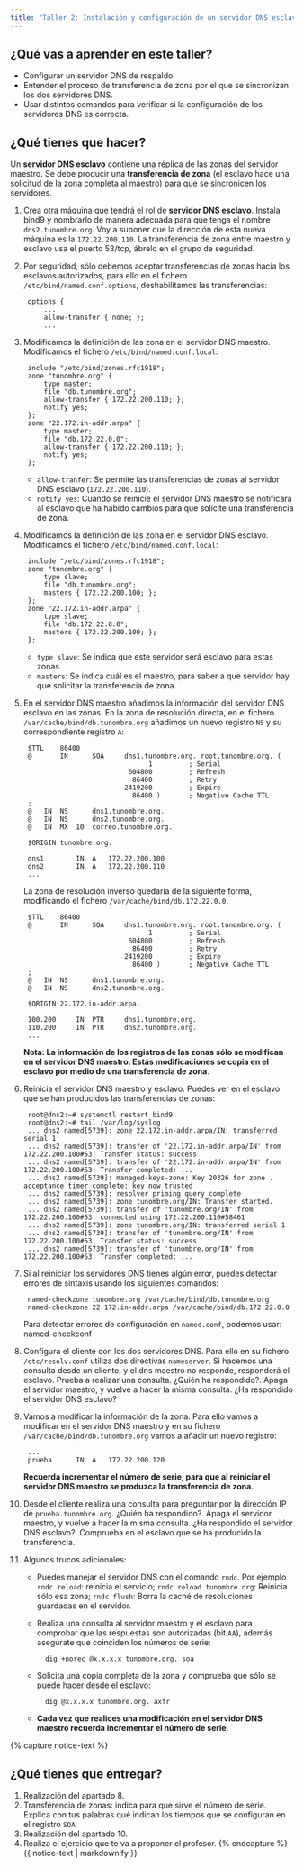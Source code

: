 ```yaml
---
title: "Taller 2: Instalación y configuración de un servidor DNS esclavo"
---
```


## ¿Qué vas a aprender en este taller?

* Configurar un servidor DNS de respaldo.
* Entender el proceso de transferencia de zona por el que se sincronizan los dos servidores DNS.
* Usar distintos comandos para verificar si la configuración de los servidores DNS es correcta.

## ¿Qué tienes que hacer?

Un **servidor DNS esclavo** contiene una réplica de las zonas del servidor maestro. Se debe producir una **transferencia de zona** (el esclavo hace una solicitud de la zona completa al maestro) para que se sincronicen los servidores.


1. Crea otra máquina que tendrá el rol de **servidor DNS esclavo**. Instala bind9 y nombrarlo de manera adecuada para que tenga el nombre `dns2.tunombre.org`. Voy a suponer que la dirección de esta nueva máquina es la `172.22.200.110`. La transferencia de zona entre maestro y esclavo usa el puerto 53/tcp, ábrelo en el grupo de seguridad.
2. Por seguridad, sólo debemos aceptar transferencias de zonas hacía los esclavos autorizados, para ello en el fichero `/etc/bind/named.conf.options`, deshabilitamos las transferencias:

		options {
			...
			allow-transfer { none; };
			...

3. Modificamos la definición de las zona en el servidor DNS maestro. Modificamos el fichero `/etc/bind/named.conf.local`:

		include "/etc/bind/zones.rfc1918";
		zone "tunombre.org" {
			type master;
			file "db.tunombre.org";
			allow-transfer { 172.22.200.110; };
			notify yes;
		};
		zone "22.172.in-addr.arpa" {
			type master;
			file "db.172.22.0.0";
			allow-transfer { 172.22.200.110; };
			notify yes;
		};

	* `allow-tranfer`: Se permite las transferencias de zonas al servidor DNS esclavo (`172.22.200.110`).
	* `notify yes`: Cuando se reinicie el servidor DNS maestro se notificará al esclavo que ha habido cambios para que solicite una transferencia de zona.

4. Modificamos la definición de las zona en el servidor DNS esclavo. Modificamos el fichero `/etc/bind/named.conf.local`:

		include "/etc/bind/zones.rfc1918";
		zone "tunombre.org" {
			type slave;
			file "db.tunombre.org";
			masters { 172.22.200.100; };
		};
		zone "22.172.in-addr.arpa" {
			type slave;
			file "db.172.22.0.0";
			masters { 172.22.200.100; };
		};	

	* `type slave`: Se indica que este servidor será esclavo para estas zonas.
	* `masters`: Se indica cuál es el maestro, para saber a que servidor hay que solicitar la transferencia de zona.

5. En el servidor DNS maestro añadimos la información del servidor DNS esclavo en las zonas. En la zona de resolución directa, en el fichero `/var/cache/bind/db.tunombre.org` añadimos un nuevo registro `NS` y su correspondiente registro `A`:

		$TTL    86400
		@       IN      SOA     dns1.tunombre.org. root.tunombre.org. (
		                              1         ; Serial
		                         604800         ; Refresh
		                          86400         ; Retry
		                        2419200         ; Expire
		                          86400 )       ; Negative Cache TTL
		;
		@	IN	NS		dns1.tunombre.org.
		@	IN	NS		dns2.tunombre.org.
		@	IN	MX	10	correo.tunombre.org.

		$ORIGIN tunombre.org.

		dns1		IN	A	172.22.200.100
		dns2		IN	A	172.22.200.110
		...

	La zona de resolución inverso quedaría de la siguiente forma, modificando el fichero `/var/cache/bind/db.172.22.0.0`:

		$TTL    86400
		@       IN      SOA     dns1.tunombre.org. root.tunombre.org. (
		                              1         ; Serial
		                         604800         ; Refresh
		                          86400         ; Retry
		                        2419200         ; Expire
		                          86400 )       ; Negative Cache TTL
		;
		@	IN	NS		dns1.tunombre.org.
		@	IN	NS		dns2.tunombre.org.
	
		$ORIGIN 22.172.in-addr.arpa.

		100.200		IN	PTR		dns1.tunombre.org.
		110.200		IN	PTR		dns2.tunombre.org.
		...

	**Nota: La información de los registros de las zonas sólo se modifican en el servidor DNS maestro. Estás modificaciones se copia en el esclavo por medio de una transferencia de zona**.

6. Reinicia el servidor DNS maestro y esclavo. Puedes ver en el esclavo que se han producidos las transferencias de zonas:


		root@dns2:~# systemctl restart bind9
		root@dns2:~# tail /var/log/syslog
		... dns2 named[5739]: zone 22.172.in-addr.arpa/IN: transferred serial 1
		... dns2 named[5739]: transfer of '22.172.in-addr.arpa/IN' from 172.22.200.100#53: Transfer status: success
		... dns2 named[5739]: transfer of '22.172.in-addr.arpa/IN' from 172.22.200.100#53: Transfer completed: ...
		... dns2 named[5739]: managed-keys-zone: Key 20326 for zone . acceptance timer complete: key now trusted
		... dns2 named[5739]: resolver priming query complete
		... dns2 named[5739]: zone tunombre.org/IN: Transfer started.
		... dns2 named[5739]: transfer of 'tunombre.org/IN' from 172.22.200.100#53: connected using 172.22.200.110#58461
		... dns2 named[5739]: zone tunombre.org/IN: transferred serial 1
		... dns2 named[5739]: transfer of 'tunombre.org/IN' from 172.22.200.100#53: Transfer status: success
		... dns2 named[5739]: transfer of 'tunombre.org/IN' from 172.22.200.100#53: Transfer completed: ...

7. Si al reiniciar los servidores DNS tienes algún error, puedes detectar errores de sintaxis usando los siguientes comandos:

		named-checkzone tunombre.org /var/cache/bind/db.tunombre.org
		named-checkzone 22.172.in-addr.arpa /var/cache/bind/db.172.22.0.0
	Para detectar errores de configuración en `named.conf`, podemos usar:
		named-checkconf

8. Configura el cliente con los dos servidores DNS. Para ello en su fichero `/etc/resolv.conf` utiliza dos directivas `nameserver`. Si hacemos una consulta desde un cliente, y el dns maestro no responde, responderá el esclavo. Prueba a realizar una consulta. ¿Quién ha respondido?. Apaga el servidor maestro, y vuelve a hacer la misma consulta. ¿Ha respondido el servidor DNS esclavo?

9. Vamos a modificar la información de la zona. Para ello vamos a modificar en el servidor DNS maestro y en su fichero `/var/cache/bind/db.tunombre.org` vamos a añadir un nuevo registro:

		...
		prueba		IN	A	172.22.200.120

	**Recuerda incrementar el número de serie, para que al reiniciar el servidor DNS maestro se produzca la transferencia de zona.**
	

10. Desde el cliente realiza una consulta para preguntar por la dirección IP de `prueba.tunombre.org`. ¿Quién ha respondido?. Apaga el servidor maestro, y vuelve a hacer la misma consulta. ¿Ha respondido el servidor DNS esclavo?. Comprueba en el esclavo que se ha producido la transferencia.

11. Algunos trucos adicionales:

	* Puedes manejar el servidor DNS con el comando `rndc`. Por ejemplo `rndc reload`: reinicia el servicio; `rndc reload tunombre.org`: Reinicia sólo esa zona; `rndc flush`: Borra la caché de resoluciones guardadas en el servidor.
	* Realiza una consulta al servidor maestro y el esclavo para comprobar que las respuestas son autorizadas (bit `AA`), además asegúrate que coinciden los números de serie:

			dig +norec @x.x.x.x tunombre.org. soa
		
	* Solicita una copia completa de la zona y comprueba que sólo se puede hacer desde el esclavo:

			dig @x.x.x.x tunombre.org. axfr

	* **Cada vez que realices una modificación en el servidor DNS maestro recuerda incrementar el número de serie**.

{% capture notice-text %}	
## ¿Qué tienes que entregar?

1. Realización del apartado 8.
2. Transferencia de zonas: indica para que sirve el número de serie. Explica con tus palabras qué indican los tiempos que se configuran en el registro `SOA`.
3. Realización del apartado 10.
4. Realiza el ejercicio que te va a proponer el profesor.
{% endcapture %}<div class="notice--info">{{ notice-text | markdownify }}</div>
		
